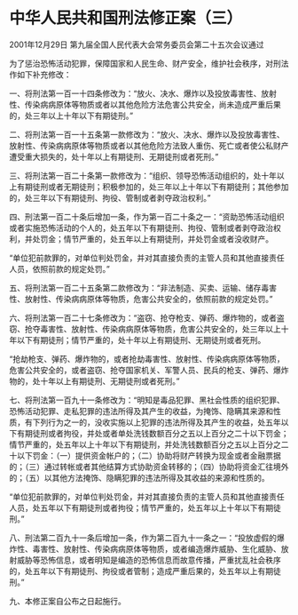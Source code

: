 # 中华人民共和国刑法修正案（三）

2001年12月29日 第九届全国人民代表大会常务委员会第二十五次会议通过



为了惩治恐怖活动犯罪，保障国家和人民生命、财产安全，维护社会秩序，对刑法作如下补充修改：

一、将刑法第一百一十四条修改为：“放火、决水、爆炸以及投放毒害性、放射性、传染病病原体等物质或者以其他危险方法危害公共安全，尚未造成严重后果的，处三年以上十年以下有期徒刑。”

二、将刑法第一百一十五条第一款修改为：“放火、决水、爆炸以及投放毒害性、放射性、传染病病原体等物质或者以其他危险方法致人重伤、死亡或者使公私财产遭受重大损失的，处十年以上有期徒刑、无期徒刑或者死刑。”

三、将刑法第一百二十条第一款修改为：“组织、领导恐怖活动组织的，处十年以上有期徒刑或者无期徒刑；积极参加的，处三年以上十年以下有期徒刑；其他参加的，处三年以下有期徒刑、拘役、管制或者剥夺政治权利。”

四、刑法第一百二十条后增加一条，作为第一百二十条之一：“资助恐怖活动组织或者实施恐怖活动的个人的，处五年以下有期徒刑、拘役、管制或者剥夺政治权利，并处罚金；情节严重的，处五年以上有期徒刑，并处罚金或者没收财产。

“单位犯前款罪的，对单位判处罚金，并对其直接负责的主管人员和其他直接责任人员，依照前款的规定处罚。”

五、将刑法第一百二十五条第二款修改为：“非法制造、买卖、运输、储存毒害性、放射性、传染病病原体等物质，危害公共安全的，依照前款的规定处罚。”

六、将刑法第一百二十七条修改为：“盗窃、抢夺枪支、弹药、爆炸物的，或者盗窃、抢夺毒害性、放射性、传染病病原体等物质，危害公共安全的，处三年以上十年以下有期徒刑；情节严重的，处十年以上有期徒刑、无期徒刑或者死刑。

“抢劫枪支、弹药、爆炸物的，或者抢劫毒害性、放射性、传染病病原体等物质，危害公共安全的，或者盗窃、抢夺国家机关、军警人员、民兵的枪支、弹药、爆炸物的，处十年以上有期徒刑、无期徒刑或者死刑。”

七、将刑法第一百九十一条修改为：“明知是毒品犯罪、黑社会性质的组织犯罪、恐怖活动犯罪、走私犯罪的违法所得及其产生的收益，为掩饰、隐瞒其来源和性质，有下列行为之一的，没收实施以上犯罪的违法所得及其产生的收益，处五年以下有期徒刑或者拘役，并处或者单处洗钱数额百分之五以上百分之二十以下罚金；情节严重的，处五年以上十年以下有期徒刑，并处洗钱数额百分之五以上百分之二十以下罚金：（一）提供资金帐户的；（二）协助将财产转换为现金或者金融票据的；（三）通过转帐或者其他结算方式协助资金转移的；（四）协助将资金汇往境外的；（五）以其他方法掩饰、隐瞒犯罪的违法所得及其收益的来源和性质的。

“单位犯前款罪的，对单位判处罚金，并对其直接负责的主管人员和其他直接责任人员，处五年以下有期徒刑或者拘役；情节严重的，处五年以上十年以下有期徒刑。”

八、刑法第二百九十一条后增加一条，作为第二百九十一条之一：“投放虚假的爆炸性、毒害性、放射性、传染病病原体等物质，或者编造爆炸威胁、生化威胁、放射威胁等恐怖信息，或者明知是编造的恐怖信息而故意传播，严重扰乱社会秩序的，处五年以下有期徒刑、拘役或者管制；造成严重后果的，处五年以上有期徒刑。”

九、本修正案自公布之日起施行。